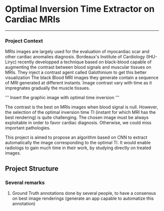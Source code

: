# Optimal Inversion Time Extractor on Cardiac MRIs
________

### Project Context

MRIs images are largely used for the evaluation of myocardiac scar and other cardiac anomalies diagnosis.
Bordeaux's Institute of Cardiology (IHU-Liryc) recently developped a technique based on black-blood capable of 
augmenting the contrast between blood signals and muscular tissues on MRIs. They inject a contrast agent called 
Galothinium to get this better visualization
The black Blood MRI images they generate contain a sequence of MRI generated at different
instants. Image contrast vary with time as it impregnates gradually the muscle tissues.

''' Insert the graphic image with optimal time inversion '''

The contrast is the best on MRIs images when blood signal is null.
However, the selection of the optimal inversion time TI (instant 
for which MRI has the best rendering) is quite challenging. The chosen image must be always exploitable 
in order to favor cardiac diagnosis. Otherwise, we could miss important pathologies.

This project is aimed to propose an algorithm based on CNN to extract automatically the image corresponding
to the optimal TI. It would enable radiologs to gain much time in their work, by studying directly on treated images.

## Project Structure

### Several remarks
1. Ground Truth annotations done by several people, to have a consensus on best image renderings
   (generate an app capable to automatize this annotation)
